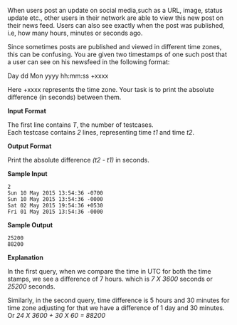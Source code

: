 When users post an update on social media,such as a URL, image, status update etc., other users in their network are able to view this new post on their news feed. Users can also see exactly when the post was published, i.e, how many hours, minutes or seconds ago.  

Since sometimes posts are published and viewed in different time zones, this can be confusing. You are given two timestamps of one such post that a user can see on his newsfeed in the following format:  

Day dd Mon yyyy hh:mm:ss +xxxx  

Here +xxxx represents the time zone. Your task is to print the absolute difference (in seconds) between them.  

**Input Format**

The first line contains *T*, the number of testcases.  
Each testcase contains *2* lines, representing time *t1* and time *t2*.  

**Output Format**

Print the absolute difference *(t2 - t1)* in seconds.  

**Sample Input**
```
2
Sun 10 May 2015 13:54:36 -0700
Sun 10 May 2015 13:54:36 -0000
Sat 02 May 2015 19:54:36 +0530
Fri 01 May 2015 13:54:36 -0000
```
**Sample Output**
```
25200
88200
```
**Explanation**

In the first query, when we compare the time in UTC for both the time stamps, we see a difference of 7 hours. which is *7 X 3600* seconds or *25200* seconds.  

Similarly, in the second query, time difference is 5 hours and 30 minutes for time zone adjusting for that we have a difference of 1 day and 30 minutes. Or *24 X 3600 + 30 X 60 = 88200*